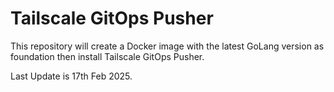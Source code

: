# Tailscale GitOps Pusher
This repository will create a Docker image with the latest GoLang version as foundation then install Tailscale GitOps Pusher.

Last Update is 17th Feb 2025.
